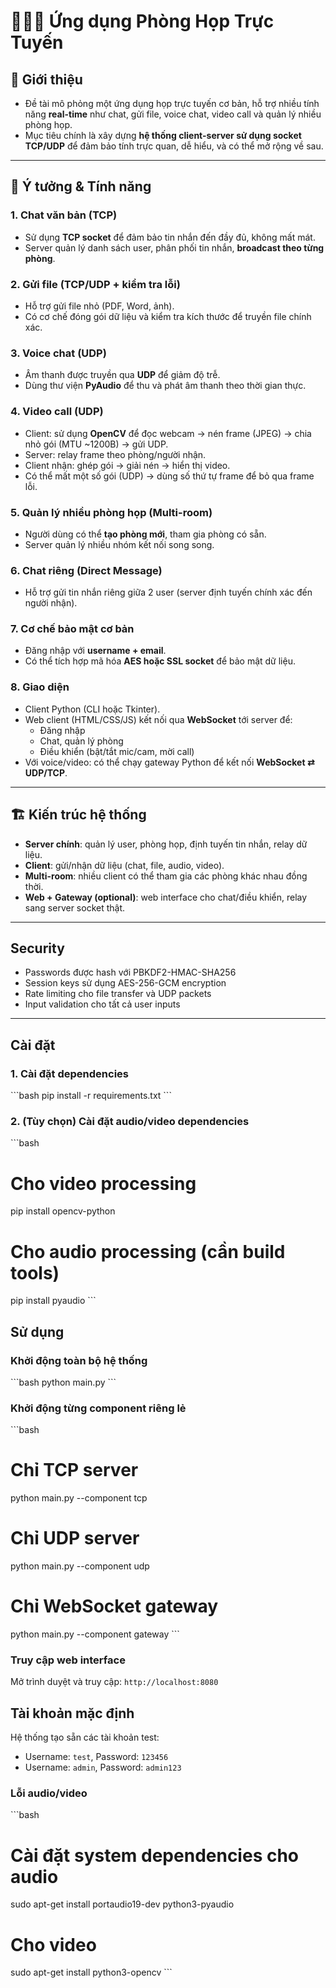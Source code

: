 # 🧑🏻‍💻 Ứng dụng Phòng Họp Trực Tuyến

## 📌 Giới thiệu
- Đề tài mô phỏng một ứng dụng họp trực tuyến cơ bản, hỗ trợ nhiều tính năng **real-time** như chat, gửi file, voice chat, video call và quản lý nhiều phòng họp.  
- Mục tiêu chính là xây dựng **hệ thống client-server sử dụng socket TCP/UDP** để đảm bảo tính trực quan, dễ hiểu, và có thể mở rộng về sau.

---

## 🔎 Ý tưởng & Tính năng

### 1. Chat văn bản (TCP)
- Sử dụng **TCP socket** để đảm bảo tin nhắn đến đầy đủ, không mất mát.  
- Server quản lý danh sách user, phân phối tin nhắn, **broadcast theo từng phòng**.

### 2. Gửi file (TCP/UDP + kiểm tra lỗi)
- Hỗ trợ gửi file nhỏ (PDF, Word, ảnh).  
- Có cơ chế đóng gói dữ liệu và kiểm tra kích thước để truyền file chính xác.  

### 3. Voice chat (UDP)
- Âm thanh được truyền qua **UDP** để giảm độ trễ.  
- Dùng thư viện **PyAudio** để thu và phát âm thanh theo thời gian thực.  

### 4. Video call (UDP)
- Client: sử dụng **OpenCV** để đọc webcam → nén frame (JPEG) → chia nhỏ gói (MTU ~1200B) → gửi UDP.  
- Server: relay frame theo phòng/người nhận.  
- Client nhận: ghép gói → giải nén → hiển thị video.  
- Có thể mất một số gói (UDP) → dùng số thứ tự frame để bỏ qua frame lỗi.  

### 5. Quản lý nhiều phòng họp (Multi-room)
- Người dùng có thể **tạo phòng mới**, tham gia phòng có sẵn.  
- Server quản lý nhiều nhóm kết nối song song.  

### 6. Chat riêng (Direct Message)
- Hỗ trợ gửi tin nhắn riêng giữa 2 user (server định tuyến chính xác đến người nhận).  

### 7. Cơ chế bảo mật cơ bản
- Đăng nhập với **username + email**.  
- Có thể tích hợp mã hóa **AES hoặc SSL socket** để bảo mật dữ liệu.  

### 8. Giao diện
- Client Python (CLI hoặc Tkinter).  
- Web client (HTML/CSS/JS) kết nối qua **WebSocket** tới server để:  
  - Đăng nhập  
  - Chat, quản lý phòng  
  - Điều khiển (bật/tắt mic/cam, mời call)  
- Với voice/video: có thể chạy gateway Python để kết nối **WebSocket ⇄ UDP/TCP**.  

---

## 🏗️ Kiến trúc hệ thống
- **Server chính**: quản lý user, phòng họp, định tuyến tin nhắn, relay dữ liệu.  
- **Client**: gửi/nhận dữ liệu (chat, file, audio, video).  
- **Multi-room**: nhiều client có thể tham gia các phòng khác nhau đồng thời.  
- **Web + Gateway (optional)**: web interface cho chat/điều khiển, relay sang server socket thật.   

---

## Security
- Passwords được hash với PBKDF2-HMAC-SHA256
- Session keys sử dụng AES-256-GCM encryption
- Rate limiting cho file transfer và UDP packets
- Input validation cho tất cả user inputs

---

## Cài đặt
### 1. Cài đặt dependencies
\`\`\`bash
pip install -r requirements.txt
\`\`\`

### 2. (Tùy chọn) Cài đặt audio/video dependencies
\`\`\`bash
# Cho video processing
pip install opencv-python

# Cho audio processing (cần build tools)
pip install pyaudio
\`\`\`

## Sử dụng

### Khởi động toàn bộ hệ thống
\`\`\`bash
python main.py
\`\`\`

### Khởi động từng component riêng lẻ
\`\`\`bash
# Chỉ TCP server
python main.py --component tcp

# Chỉ UDP server  
python main.py --component udp

# Chỉ WebSocket gateway
python main.py --component gateway
\`\`\`

### Truy cập web interface
Mở trình duyệt và truy cập: `http://localhost:8080`

## Tài khoản mặc định

Hệ thống tạo sẵn các tài khoản test:
- Username: `test`, Password: `123456`
- Username: `admin`, Password: `admin123`

### Lỗi audio/video
\`\`\`bash
# Cài đặt system dependencies cho audio
sudo apt-get install portaudio19-dev python3-pyaudio

# Cho video
sudo apt-get install python3-opencv
\`\`\`

